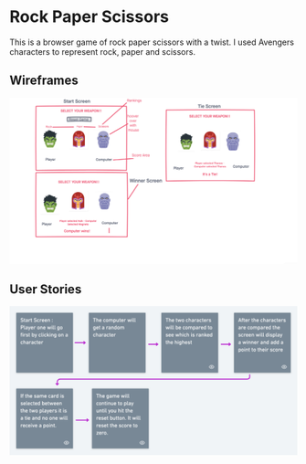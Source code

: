 Rock Paper Scissors
===================

This is a browser game of rock paper scissors with a twist. I used Avengers characters to represent rock, paper and scissors.

Wireframes
--------

![Wireframes for RPS](./Images/rps_wireframe.png)

User Stories
--------

![User Stories for RPS](./Images/rps_userstories.png)
